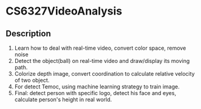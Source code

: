 # CS6327VideoAnalysis
## Description
1. Learn how to deal with real-time video, convert color space, remove noise
2. Detect the object(ball) on real-time video and draw/display its moving path.
3. Colorize depth image, convert coordination to calculate relative velocity of two object.
4. For detect Temoc, using machine learning strategy to train image.
5. Final: detect person with specific logo, detect his face and eyes, calculate person's height in real world.
